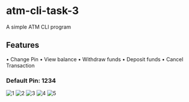 # atm-cli-task-3
A simple ATM CLI program

## Features
• Change Pin 
• View balance
• Withdraw funds
• Deposit funds
• Cancel Transaction

### Default Pin: 1234

![1](https://user-images.githubusercontent.com/88377103/197717366-c3977b2a-c0f8-48c2-be7a-8e0341d08a67.png)
![2](https://user-images.githubusercontent.com/88377103/197717426-1bcff3c4-d286-4bcf-8fe0-42997231eec4.png)
![3](https://user-images.githubusercontent.com/88377103/197717447-a1df3626-633e-46c8-b2a2-0a0da9601130.png)
![4](https://user-images.githubusercontent.com/88377103/197717495-d141439e-0e67-4afb-bc75-d097b326248b.png)
![5](https://user-images.githubusercontent.com/88377103/197717516-890104b6-6d2d-4feb-8fbf-0fd5657082cd.png)
